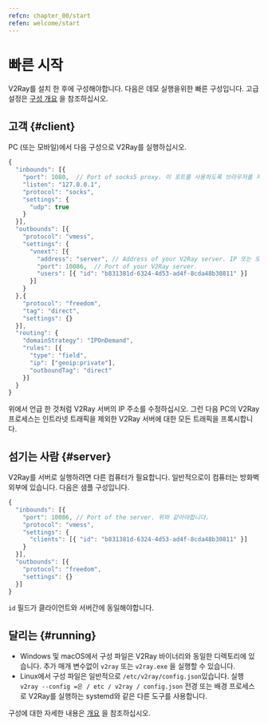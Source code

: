 ```yaml
---
refcn: chapter_00/start
refen: welcome/start
---
```


# 빠른 시작

V2Ray를 설치 한 후에 구성해야합니다. 다음은 데모 실행을위한 빠른 구성입니다. 고급 설정은 [구성 개요](../configuration/overview.md) 을 참조하십시오.

## 고객 {#client}

PC (또는 모바일)에서 다음 구성으로 V2Ray를 실행하십시오.

```javascript
{
  "inbounds": [{
    "port": 1080,  // Port of socks5 proxy. 이 포트를 사용하도록 브라우저를 지정하십시오.
    "listen": "127.0.0.1",
    "protocol": "socks",
    "settings": {
      "udp": true
    }
  }],
  "outbounds": [{
    "protocol": "vmess",
    "settings": {
      "vnext": [{
        "address": "server", // Address of your V2Ray server. IP 또는 도메인 주소 일 수 있습니다.
        "port": 10086,  // Port of your V2Ray server.
        "users": [{ "id": "b831381d-6324-4d53-ad4f-8cda48b30811" }]
      }]
    }
  },{
    "protocol": "freedom",
    "tag": "direct",
    "settings": {}
  }],
  "routing": {
    "domainStrategy": "IPOnDemand",
    "rules": [{
      "type": "field",
      "ip": ["geoip:private"],
      "outboundTag": "direct"
    }]
  }
}
```

위에서 언급 한 것처럼 V2Ray 서버의 IP 주소를 수정하십시오. 그런 다음 PC의 V2Ray 프로세스는 인트라넷 트래픽을 제외한 V2Ray 서버에 대한 모든 트래픽을 프록시합니다.

## 섬기는 사람 {#server}

V2Ray를 서버로 실행하려면 다른 컴퓨터가 필요합니다. 일반적으로이 컴퓨터는 방화벽 외부에 있습니다. 다음은 샘플 구성입니다.

```javascript
{
  "inbounds": [{
    "port": 10086, // Port of the server. 위와 같아야합니다.
    "protocol": "vmess",
    "settings": {
      "clients": [{ "id": "b831381d-6324-4d53-ad4f-8cda48b30811" }]
    }
  }],
  "outbounds": [{
    "protocol": "freedom",
    "settings": {}
  }]
}
```

`id` 필드가 클라이언트와 서버간에 동일해야합니다.

## 달리는 {#running}

* Windows 및 macOS에서 구성 파일은 V2Ray 바이너리와 동일한 디렉토리에 있습니다. 추가 매개 변수없이 `v2ray` 또는 `v2ray.exe` 을 실행할 수 있습니다.
* Linux에서 구성 파일은 일반적으로 `/etc/v2ray/config.json`있습니다. 실행 `v2ray --config =은 / etc / v2ray / config.json` 전경 또는 배경 프로세스로 V2Ray를 실행하는 systemd와 같은 다른 도구를 사용합니다.

구성에 대한 자세한 내용은 [개요](../configuration/overview.md) 을 참조하십시오.